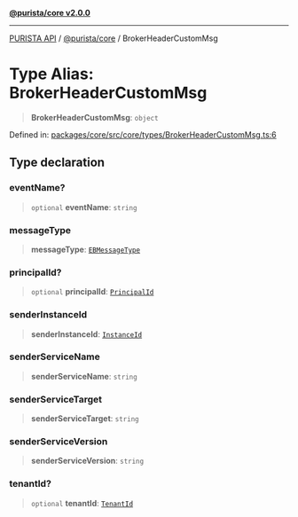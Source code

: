 [**@purista/core v2.0.0**](../README.md)

***

[PURISTA API](../../../packages.md) / [@purista/core](../README.md) / BrokerHeaderCustomMsg

# Type Alias: BrokerHeaderCustomMsg

> **BrokerHeaderCustomMsg**: `object`

Defined in: [packages/core/src/core/types/BrokerHeaderCustomMsg.ts:6](https://github.com/puristajs/purista/blob/master/packages/core/src/core/types/BrokerHeaderCustomMsg.ts#L6)

## Type declaration

### eventName?

> `optional` **eventName**: `string`

### messageType

> **messageType**: [`EBMessageType`](../enumerations/EBMessageType.md)

### principalId?

> `optional` **principalId**: [`PrincipalId`](PrincipalId.md)

### senderInstanceId

> **senderInstanceId**: [`InstanceId`](InstanceId.md)

### senderServiceName

> **senderServiceName**: `string`

### senderServiceTarget

> **senderServiceTarget**: `string`

### senderServiceVersion

> **senderServiceVersion**: `string`

### tenantId?

> `optional` **tenantId**: [`TenantId`](TenantId.md)
